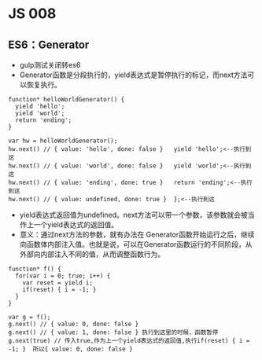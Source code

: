 # JS 008

## ES6：Generator

* gulp测试关闭转es6
* Generator函数是分段执行的，yield表达式是暂停执行的标记，而next方法可以恢复执行。
```
function* helloWorldGenerator() {
  yield 'hello';
  yield 'world';
  return 'ending';
}

var hw = helloWorldGenerator();
hw.next() // { value: 'hello', done: false }   yield 'hello';<--执行到这
hw.next() // { value: 'world', done: false }   yield 'world';<--执行到这
hw.next() // { value: 'ending', done: true }   return 'ending';<--执行到这
hw.next() // { value: undefined, done: true }  };<--执行到这
```

* yield表达式返回值为undefined。next方法可以带一个参数，该参数就会被当作上一个yield表达式的返回值。
* 意义：通过next方法的参数，就有办法在 Generator函数开始运行之后，继续向函数体内部注入值。也就是说，可以在Generator函数运行的不同阶段，从外部向内部注入不同的值，从而调整函数行为。

```
function* f() {
  for(var i = 0; true; i++) {
    var reset = yield i;
    if(reset) { i = -1; }
  }
}

var g = f();
g.next() // { value: 0, done: false }
g.next() // { value: 1, done: false } 执行到这里的时候，函数暂停
g.next(true) // 传入true,作为上一个yield表达式的返回值,执行if(reset) { i = -1; }  所以{ value: 0, done: false }
```

